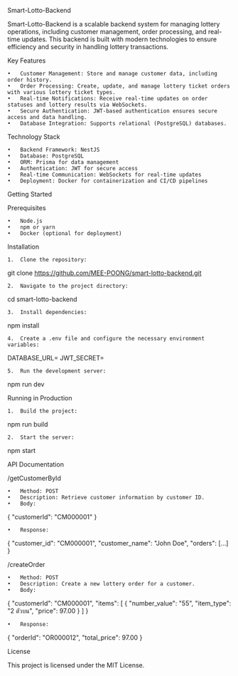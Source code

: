 Smart-Lotto-Backend

Smart-Lotto-Backend is a scalable backend system for managing lottery operations, including customer management, order processing, and real-time updates. This backend is built with modern technologies to ensure efficiency and security in handling lottery transactions.

Key Features

	•	Customer Management: Store and manage customer data, including order history.
	•	Order Processing: Create, update, and manage lottery ticket orders with various lottery ticket types.
	•	Real-time Notifications: Receive real-time updates on order statuses and lottery results via WebSockets.
	•	Secure Authentication: JWT-based authentication ensures secure access and data handling.
	•	Database Integration: Supports relational (PostgreSQL) databases.

Technology Stack

	•	Backend Framework: NestJS
	•	Database: PostgreSQL
	•	ORM: Prisma for data management
	•	Authentication: JWT for secure access
	•	Real-time Communication: WebSockets for real-time updates
	•	Deployment: Docker for containerization and CI/CD pipelines

Getting Started

Prerequisites

	•	Node.js
	•	npm or yarn
	•	Docker (optional for deployment)

Installation

	1.	Clone the repository:

git clone https://github.com/MEE-POONG/smart-lotto-backend.git


	2.	Navigate to the project directory:

cd smart-lotto-backend


	3.	Install dependencies:

npm install


	4.	Create a .env file and configure the necessary environment variables:

DATABASE_URL=<your-database-url>
JWT_SECRET=<your-jwt-secret>


	5.	Run the development server:

npm run dev



Running in Production

	1.	Build the project:

npm run build


	2.	Start the server:

npm start



API Documentation

/getCustomerById

	•	Method: POST
	•	Description: Retrieve customer information by customer ID.
	•	Body:

{
  "customerId": "CM000001"
}


	•	Response:

{
  "customer_id": "CM000001",
  "customer_name": "John Doe",
  "orders": [...]
}



/createOrder

	•	Method: POST
	•	Description: Create a new lottery order for a customer.
	•	Body:

{
  "customerId": "CM000001",
  "items": [
    { "number_value": "55", "item_type": "2 ตัวบน", "price": 97.00 }
  ]
}


	•	Response:

{
  "orderId": "OR000012",
  "total_price": 97.00
}



License

This project is licensed under the MIT License.
